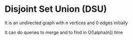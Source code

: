 # Disjoint Set Union (DSU)

It is an undirected graph with n vertices and 0 edges initially

It can do queries to merge and to find in O(\alpha(n)) time

